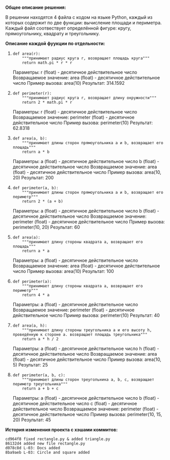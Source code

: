 **Общее описание решения:**

В решении находятся 4 файла с кодом на языке Python, каждый из которых содержит по две функции: вычисление площади и периметра. Каждый файл соотвествует определённой фигуре: кругу, прямоугольнику, квадрату и треугольнику.




**Описание каждой фуyкции по отдельности:**

1.
    ```
    def area(r):
        """принимает радиус круга r, возвращает площадь круга"""
        return math.pi * r * r
    ```
    
    Параметры:
        r (float) - десятичное действительное число
    Возвращаемое значение:
        area (float) - десятичное действительное число
    Пример вызова:
        area(10)
    Результат:
        314.1592

2.
    ```
    def perimeter(r):
        """принимает радиус круга r, возвращает длину окружности"""
        return 2 * math.pi * r
    ```
    Параметры:
        r (float) - десятичное действительное число
    Возвращаемое значение:
        perimeter (float) - десятичное действительное число
    Пример вызова:
        perimeter(10)
    Результат:
        62.8318

3.
    ```
    def area(a, b): 
        """принимает длины сторон прямоугольника a и b, возвращает его площадь"""
        return a * b 
    ```
    Параметры:
        a (float) - десятичное действительное число
        b (float) - десятичное действительное число
    Возвращаемое значение:
        area (float) - десятичное действительное число
    Пример вызова:
        area(10, 20)
    Результат:
        200

4.
    ```
    def perimeter(a, b):
        """принимает длины сторон прямоугольника a и b, возвращает его периметр"""
        return 2 * (a + b)
    ```
    Параметры:
        a (float) - десятичное действительное число
        b (float) - десятичное действительное число
    Возвращаемое значение:
        perimeter (float) - десятичное действительное число
    Пример вызова:
        perimeter(10, 20)
    Результат:
        60

5.
    ```
    def area(a):
        """принимает длину стороны квадрата a, возвращает его площадь"""
        return a * a
    ```
    Параметры:
        a (float) - десятичное действительное число
    Возвращаемое значение:
        area (float) - десятичное действительное число
    Пример вызова:
        area(10)
    Результат:
        100

6.
    ```
    def perimeter(a):
        """принимает длину стороны квадрата a, возвращает его периметр"""
        return 4 * a
    ```
    Параметры:
        a (float) - десятичное действительное число
    Возвращаемое значение:
        perimeter (float) - десятичное действительное число
    Пример вызова:
        perimeter(10)
    Результат:
        40

7.
    ```
    def area(a, h):
        """принимает длину стороны треугольника a и его высоту h, проведённую к стороне a. возвращает площадь треугольника"""
        return a * h / 2 
    ```
    Параметры:
        a (float) - десятичное действительное число
        h (float) - десятичное действительное число
    Возвращаемое значение:
        area (float) - десятичное действительное число
    Пример вызова:
        area(10, 5)
    Результат:
        25

8.
    ```
    def perimeter(a, b, c):
        """принимает длины сторон треугольника a, b, c, возвращает периметр треугольника""" 
        return a + b + c
    ```
    Параметры:
        a (float) - десятичное действительное число
        b (float) - десятичное действительное число
        c (float) - десятичное действительное число
    Возвращаемое значение:
        perimeter (float) - десятичное действительное число
    Пример вызова:
        perimeter(10, 15, 20)
    Результат:
        45
        
        
        
**История изменения проекта с хэшами коммитов:**
```
cd964f8 fixed rectangle.py & added triangle.py
86132d4 added new file rectangle.py
d078c8d L-03: Docs added
8ba9aeb L-03: Circle and square added
```